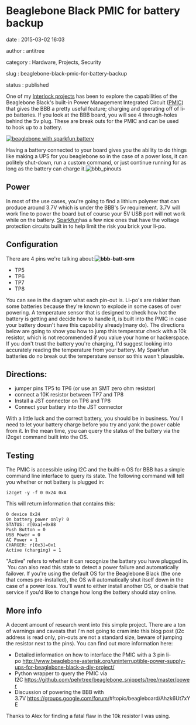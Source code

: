 Beaglebone Black PMIC for battery backup
========================================

date
:   2015-03-02 16:03

author
:   antitree

category
:   Hardware, Projects, Security

slug
:   beaglebone-black-pmic-for-battery-backup

status
:   published

One of my [Interlock
projects](https://trello.com/c/Hlx0umUw/12-tactical-beaglebone) has been
to explore the capabilities of the Beaglebone Black's built-in Power
Management Integrated Circuit
([PMIC](http://en.wikipedia.org/wiki/Power_management_integrated_circuit))
that gives the BBB a pretty useful feature; charging and operating off
of li-po batteries. If you look at the BBB board, you will see 4
through-holes behind the 5v plug. These are break outs for the PMIC and
can be used to hook up to a battery.

[![beaglebone with sparkfun
battery](http://www.interlockroc.org/wp-content/uploads/2015/03/IMAG0734.jpg-300x170.jpeg)](http://www.interlockroc.org/wp-content/uploads/2015/03/IMAG0734.jpg.jpeg)

Having a battery connected to your board gives you the ability to do
things like making a UPS for you beaglebone so in the case of a power
loss, it can politely shut-down, run a custom command, or just continue
running for as long as the battery can charge
it.![bbb\_pinouts](http://www.interlockroc.org/wp-content/uploads/2015/03/bbb_pinouts-e1425329803523-267x300.jpg)

**Power**
---------

In most of the use cases, you're going to find a lithium polymer that
can produce around 3.7V which is under the BBB's 5v requirement. 3.7V
will work fine to power the board but of course your 5V USB port will
not work while on the
battery. [Sparkfun](https://www.sparkfun.com/products/8483)has a few
nice ones that have the voltage protection circuits built in to help
limit the risk you brick your li-po.

**Configuration**
-----------------

There are 4 pins we're talking
about:**![bbb-batt-srm](http://www.interlockroc.org/wp-content/uploads/2015/03/bbb-batt-srm-300x109.jpg)**

-   TP5
-   TP6
-   TP7
-   TP8

You can see in the diagram what each pin-out is. Li-po's are riskier
than some batteries because they're known to explode in some cases of
over powering. A temperature sensor that is designed to check how hot
the battery is getting and decide how to handle it, is built into the
PMIC in case your battery doesn't have this capability already(many do).
The directions below are going to show you how to jump this temperatur
check with a 10k resistor, which is not recommended if you value your
home or hackerspace. If you don't trust the battery you're charging, I'd
suggest looking into accurately reading the temperature from your
battery. My Sparkfun batteries do no break out the temperature sensor so
this wasn't plausible.

**Directions**:
---------------

-   jumper pins TP5 to TP6 (or use an SMT zero ohm resistor)
-   connect a 10K resistor between TP7 and TP8
-   Install a JST connector on TP6 and TP8
-   Connect your battery into the JST connector

With a little luck and the correct battery, you should be in business.
You'll need to let your battery charge before you try and yank the power
cable from it. In the mean time, you can query the status of the battery
via the i2cget command built into the OS.

**Testing**
-----------

The PMIC is accessible using I2C and the builti-n OS for BBB has a
simple command line interface to query its state. The following command
will tell you whether or not battery is plugged in:

`i2cget -y -f 0 0x24 0xA`

This will return information that contains this:

    0 device 0x24
    On battery power only? 0
    STATUS: r[0xa]=0x88
    Push Button = 0
    USB Power = 0
    AC Power = 1
    CHARGER: r[0x3]=0x1
    Active (charging) = 1

"Active" refers to whether it can recognize the battery you have plugged
in.  You can also read this state to detect a power failure and
automatically failover. If you're using the default OS for the
Beaglebone Black (the one that comes pre-installed), the OS will
automatically shut itself down in the case of a power loss. You'll want
to either install another OS, or disable that service if you'd like to
change how long the battery should stay online.

More info
---------

A decent amount of research went into this simple project. There are a
ton of warnings and caveats that I'm not going to cram into this blog
post (i2c address is read only, pin-outs are not a standard size, beware
of jumping the resistor next to the pins). You can find out more
information here:

-   Detailed information on how to interface the PMIC with a 3 pin
    li-po <http://www.beaglebone-asterisk.org/uninterruptible-power-supply-ups-for-beaglebone-black-a-diy-project/>
-   Python wrapper to query the PMIC via
    I2C <https://github.com/pehrtree/beaglebone_snippets/tree/master/power>
-   Discussion of powering the BBB with
    3.7V <https://groups.google.com/forum/>\#!topic/beagleboard/Ahzk6Ut7xYE

Thanks to Alex for finding a fatal flaw in the 10k resistor I was using.
